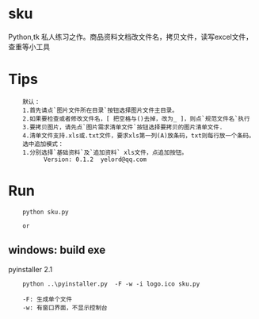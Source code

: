 sku
===

Python,tk 私人练习之作。商品资料文档改文件名，拷贝文件，读写excel文件，查重等小工具

Tips
==================================================
        默认：
        1.首先请点`图片文件所在目录`按钮选择图片文件主目录。
        2.如果要检查或者修改文件名，[ 把空格与()去掉，改为_ ]，则点`规范文件名`执行
        3.要拷贝图片，请先点`图片需求清单文件`按钮选择要拷贝的图片清单文件.
        4.清单文件支持.xls或.txt文件，要求xls第一列(A)放条码，txt则每行放一个条码。
        选中追加模式：
        1.分别选择`基础资料`及`追加资料` xls文件，点追加按钮。
              Version: 0.1.2  yelord@qq.com
              
Run           
===================================================
        python sku.py
        
        or 
        
windows: build exe
------------------
pyinstaller 2.1
        
        python ..\pyinstaller.py  -F -w -i logo.ico sku.py
        
        -F: 生成单个文件
        -w: 有窗口界面，不显示控制台
